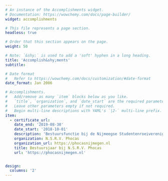 ```yaml
---
# An instance of the Accomplishments widget.
# Documentation: https://wowchemy.com/docs/page-builder/
widget: accomplishments

# This file represents a page section.
headless: true

# Order that this section appears on the page.
weight: 50

# Note: `&shy;` is used to add a 'soft' hyphen in a long heading.
title: 'Accomplish&shy;ments'
subtitle:

# Date format
#   Refer to https://wowchemy.com/docs/customization/#date-format
date_format: Jan 2006

# Accomplishments.
#   Add/remove as many `item` blocks below as you like.
#   `title`, `organization`, and `date_start` are the required parameters.
#   Leave other parameters empty if not required.
#   Begin multi-line descriptions with YAML's `|2-` multi-line prefix.
item:
  - certificate_url: 
    date_end: '2019-08-30'
    date_start: '2018-10-01'
    description: 'Bestuursfunctie bij de Nijmeegse Studentenroeivereniging als Penningmeester Sociëteit'
    organization: N.S.R.V. Phocas
    organization_url: https://phocasnijmegen.nl
    title: Bestuursjaar bij N.S.R.V. Phocas
    url: 'https://phocasnijmegen.nl'


design:
  columns: '2'
---
```


